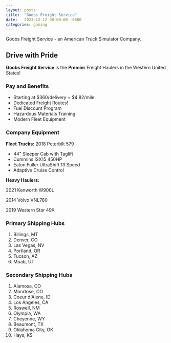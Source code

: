 ```yaml
---
layout: posts
title:  "Goobs Freight Service"
date:   2023-12-12 08:00:00 -0600
categories: gaming
---
```

Goobs Freight Service - an American Truck Simulator Company.

## Drive with Pride

**Goobs Freight Service** is the **Premier** Freight Haulers in the Western United States!

### Pay and Benefits

- Starting at $360/delivery + $4.82/mile.
- Dedicated Freight Routes!
- Fuel Discount Program
- Hazardous Materials Training
- Modern Fleet Equipment

### Company Equipment

**Fleet Trucks:** 2018 Peterbilt 579

- 44" Sleeper Cab with Taglift
- Cummins ISX15 450HP
- Eaton Fuller UltraShift 13 Speed
- Adaptive Cruise Control

**Heavy Haulers:**

2021 Kenworth W900L

2014 Volvo VNL780

2019 Western Star 49X

### Primary Shipping Hubs

1. Billings, MT
1. Denver, CO
1. Las Vegas, NV
1. Portland, OR
1. Tucson, AZ
1. Moab, UT

### Secondary Shipping Hubs

1. Alamosa, CO
1. Monrtose, CO
1. Coeur d'Alene, ID
1. Los Angeles, CA
1. Roswell, NM
1. Olympia, WA
1. Cheyenne, WY
1. Beaumont, TX
1. Oklahoma City, OK
1. Hays, KS
